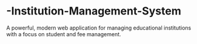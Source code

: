 # -Institution-Management-System
A powerful, modern web application for managing educational institutions with a focus on student and fee management.

